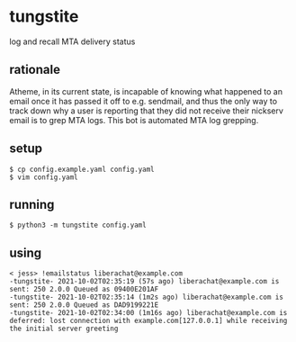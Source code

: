 # tungstite

log and recall MTA delivery status

## rationale

Atheme, in its current state, is incapable of knowing what happened to an
email once it has passed it off to e.g. sendmail, and thus the only way to
track down why a user is reporting that they did not receive their nickserv
email is to grep MTA logs. This bot is automated MTA log grepping.

## setup

```
$ cp config.example.yaml config.yaml
$ vim config.yaml
```

## running

```
$ python3 -m tungstite config.yaml
```

## using
```
< jess> !emailstatus liberachat@example.com
-tungstite- 2021-10-02T02:35:19 (57s ago) liberachat@example.com is sent: 250 2.0.0 Queued as 09400E201AF
-tungstite- 2021-10-02T02:35:14 (1m2s ago) liberachat@example.com is sent: 250 2.0.0 Queued as DAD9199221E
-tungstite- 2021-10-02T02:34:00 (1m16s ago) liberachat@example.com is deferred: lost connection with example.com[127.0.0.1] while receiving the initial server greeting
```

